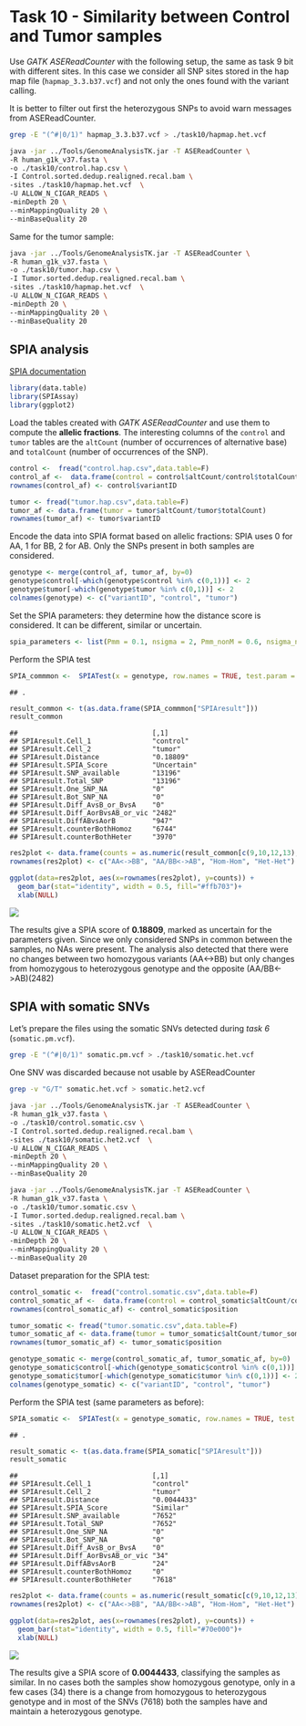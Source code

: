 Task 10 - Similarity between Control and Tumor samples
================

Use *GATK ASEReadCounter* with the following setup, the same as task 9
bit with different sites. In this case we consider all SNP sites stored
in the hap map file (`hapmap_3.3.b37.vcf`) and not only the ones found
with the variant calling.

It is better to filter out first the heterozygous SNPs to avoid warn
messages from ASEReadCounter.

``` bash
grep -E "(^#|0/1)" hapmap_3.3.b37.vcf > ./task10/hapmap.het.vcf
```

``` bash
java -jar ../Tools/GenomeAnalysisTK.jar -T ASEReadCounter \
-R human_g1k_v37.fasta \
-o ./task10/control.hap.csv \
-I Control.sorted.dedup.realigned.recal.bam \
-sites ./task10/hapmap.het.vcf  \
-U ALLOW_N_CIGAR_READS \
-minDepth 20 \
--minMappingQuality 20 \
--minBaseQuality 20
```

Same for the tumor sample:

``` bash
java -jar ../Tools/GenomeAnalysisTK.jar -T ASEReadCounter \
-R human_g1k_v37.fasta \
-o ./task10/tumor.hap.csv \
-I Tumor.sorted.dedup.realigned.recal.bam \
-sites ./task10/hapmap.het.vcf  \
-U ALLOW_N_CIGAR_READS \
-minDepth 20 \
--minMappingQuality 20 \
--minBaseQuality 20
```

## SPIA analysis

[SPIA
documentation](https://cran.r-project.org/web/packages/SPIAssay/SPIAssay.pdf)

``` r
library(data.table)
library(SPIAssay)
library(ggplot2)
```

Load the tables created with *GATK ASEReadCounter* and use them to
compute the **allelic fractions**. The interesting columns of the
`control` and `tumor` tables are the `altCount` (number of occurrences
of alternative base) and `totalCount` (number of occurrences of the
SNP).

``` r
control <-  fread("control.hap.csv",data.table=F)
control_af <-  data.frame(control = control$altCount/control$totalCount)
rownames(control_af) <- control$variantID

tumor <- fread("tumor.hap.csv",data.table=F)
tumor_af <- data.frame(tumor = tumor$altCount/tumor$totalCount)
rownames(tumor_af) <- tumor$variantID
```

Encode the data into SPIA format based on allelic fractions: SPIA uses 0
for AA, 1 for BB, 2 for AB. Only the SNPs present in both samples are
considered.

``` r
genotype <- merge(control_af, tumor_af, by=0)
genotype$control[-which(genotype$control %in% c(0,1))] <- 2
genotype$tumor[-which(genotype$tumor %in% c(0,1))] <- 2
colnames(genotype) <- c("variantID", "control", "tumor")
```

Set the SPIA parameters: they determine how the distance score is
considered. It can be different, similar or uncertain.

``` r
spia_parameters <- list(Pmm = 0.1, nsigma = 2, Pmm_nonM = 0.6, nsigma_nonM = 3, PercValidCall=1)
```

Perform the SPIA test

``` r
SPIA_commmon <-  SPIATest(x = genotype, row.names = TRUE, test.param = spia_parameters) 
```

    ## .

``` r
result_common <- t(as.data.frame(SPIA_commmon["SPIAresult"]))
result_common
```

    ##                                 [,1]       
    ## SPIAresult.Cell_1               "control"  
    ## SPIAresult.Cell_2               "tumor"    
    ## SPIAresult.Distance             "0.18809"  
    ## SPIAresult.SPIA_Score           "Uncertain"
    ## SPIAresult.SNP_available        "13196"    
    ## SPIAresult.Total_SNP            "13196"    
    ## SPIAresult.One_SNP_NA           "0"        
    ## SPIAresult.Bot_SNP_NA           "0"        
    ## SPIAresult.Diff_AvsB_or_BvsA    "0"        
    ## SPIAresult.Diff_AorBvsAB_or_vic "2482"     
    ## SPIAresult.DiffABvsAorB         "947"      
    ## SPIAresult.counterBothHomoz     "6744"     
    ## SPIAresult.counterBothHeter     "3970"

``` r
res2plot <- data.frame(counts = as.numeric(result_common[c(9,10,12,13),]))
rownames(res2plot) <- c("AA<->BB", "AA/BB<->AB", "Hom-Hom", "Het-Het")

ggplot(data=res2plot, aes(x=rownames(res2plot), y=counts)) +
  geom_bar(stat="identity", width = 0.5, fill="#ffb703")+
  xlab(NULL)
```

![](/Users/linda/Desktop/CHG/Project_2022/task10/../../CHG_repo_project/chg_project/script/task10_files/figure-gfm/spia1_plot-1.png)<!-- -->

The results give a SPIA score of **0.18809**, marked as uncertain for
the parameters given. Since we only considered SNPs in common between
the samples, no NAs were present. The analysis also detected that there
were no changes between two homozygous variants (AA\<-\>BB) but only
changes from homozygous to heterozygous genotype and the opposite
(AA/BB\<-\>AB)(2482)

## SPIA with somatic SNVs

Let’s prepare the files using the somatic SNVs detected during *task 6*
(`somatic.pm.vcf`).

``` bash
grep -E "(^#|0/1)" somatic.pm.vcf > ./task10/somatic.het.vcf
```

One SNV was discarded because not usable by ASEReadCounter

``` bash
grep -v "G/T" somatic.het.vcf > somatic.het2.vcf
```

``` bash
java -jar ../Tools/GenomeAnalysisTK.jar -T ASEReadCounter \
-R human_g1k_v37.fasta \
-o ./task10/control.somatic.csv \
-I Control.sorted.dedup.realigned.recal.bam \
-sites ./task10/somatic.het2.vcf  \
-U ALLOW_N_CIGAR_READS \
-minDepth 20 \
--minMappingQuality 20 \
--minBaseQuality 20
```

``` bash
java -jar ../Tools/GenomeAnalysisTK.jar -T ASEReadCounter \
-R human_g1k_v37.fasta \
-o ./task10/tumor.somatic.csv \
-I Tumor.sorted.dedup.realigned.recal.bam \
-sites ./task10/somatic.het2.vcf  \
-U ALLOW_N_CIGAR_READS \
-minDepth 20 \
--minMappingQuality 20 \
--minBaseQuality 20
```

Dataset preparation for the SPIA test:

``` r
control_somatic <-  fread("control.somatic.csv",data.table=F)
control_somatic_af <-  data.frame(control = control_somatic$altCount/control_somatic$totalCount)
rownames(control_somatic_af) <- control_somatic$position

tumor_somatic <- fread("tumor.somatic.csv",data.table=F)
tumor_somatic_af <- data.frame(tumor = tumor_somatic$altCount/tumor_somatic$totalCount)
rownames(tumor_somatic_af) <- tumor_somatic$position

genotype_somatic <- merge(control_somatic_af, tumor_somatic_af, by=0)
genotype_somatic$control[-which(genotype_somatic$control %in% c(0,1))] <- 2
genotype_somatic$tumor[-which(genotype_somatic$tumor %in% c(0,1))] <- 2
colnames(genotype_somatic) <- c("variantID", "control", "tumor")
```

Perform the SPIA test (same parameters as before):

``` r
SPIA_somatic <-  SPIATest(x = genotype_somatic, row.names = TRUE, test.param = spia_parameters) 
```

    ## .

``` r
result_somatic <- t(as.data.frame(SPIA_somatic["SPIAresult"]))
result_somatic
```

    ##                                 [,1]       
    ## SPIAresult.Cell_1               "control"  
    ## SPIAresult.Cell_2               "tumor"    
    ## SPIAresult.Distance             "0.0044433"
    ## SPIAresult.SPIA_Score           "Similar"  
    ## SPIAresult.SNP_available        "7652"     
    ## SPIAresult.Total_SNP            "7652"     
    ## SPIAresult.One_SNP_NA           "0"        
    ## SPIAresult.Bot_SNP_NA           "0"        
    ## SPIAresult.Diff_AvsB_or_BvsA    "0"        
    ## SPIAresult.Diff_AorBvsAB_or_vic "34"       
    ## SPIAresult.DiffABvsAorB         "24"       
    ## SPIAresult.counterBothHomoz     "0"        
    ## SPIAresult.counterBothHeter     "7618"

``` r
res2plot <- data.frame(counts = as.numeric(result_somatic[c(9,10,12,13),]))
rownames(res2plot) <- c("AA<->BB", "AA/BB<->AB", "Hom-Hom", "Het-Het")

ggplot(data=res2plot, aes(x=rownames(res2plot), y=counts)) +
  geom_bar(stat="identity", width = 0.5, fill="#70e000")+
  xlab(NULL)
```

![](/Users/linda/Desktop/CHG/Project_2022/task10/../../CHG_repo_project/chg_project/script/task10_files/figure-gfm/spia_somatic_plot-1.png)<!-- -->

The results give a SPIA score of **0.0044433**, classifying the samples
as similar. In no cases both the samples show homozygous genotype, only
in a few cases (34) there is a change from homozygous to heterozygous
genotype and in most of the SNVs (7618) both the samples have and
maintain a heterozygous genotype.
